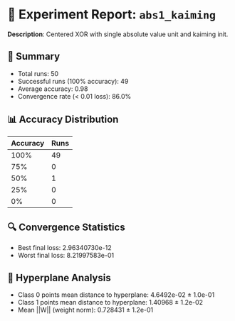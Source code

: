 # 🧪 Experiment Report: `abs1_kaiming`

**Description**: Centered XOR with single absolute value unit and kaiming init.

## 🎯 Summary
- Total runs: 50
- Successful runs (100% accuracy): 49
- Average accuracy: 0.98
- Convergence rate (< 0.01 loss): 86.0%

## 📊 Accuracy Distribution
| Accuracy | Runs |
|----------|------|
| 100% | 49 |
| 75% | 0 |
| 50% | 1 |
| 25% | 0 |
| 0% | 0 |

## 🔍 Convergence Statistics
- Best final loss: 2.96340730e-12
- Worst final loss: 8.21997583e-01

## 🧠 Hyperplane Analysis
- Class 0 points mean distance to hyperplane: 4.6492e-02 ± 1.0e-01
- Class 1 points mean distance to hyperplane: 1.40968 ± 1.2e-02
- Mean ||W|| (weight norm): 0.728431 ± 1.2e-01
